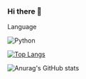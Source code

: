 ### Hi there 👋 
<!--![Visitors](https://visitor-badge.glitch.me/badge?page_id=cherrysherryplus/cherrysherryplus)-->

<!--
**cherrysherryplus/cherrysherryplus** is a ✨ _special_ ✨ repository because its `README.md` (this file) appears on your GitHub profile.

Here are some ideas to get you started:

- 🔭 I’m currently working on ...
- 🌱 I’m currently learning ...
- 👯 I’m looking to collaborate on ...
- 🤔 I’m looking for help with ...
- 💬 Ask me about ...
- 📫 How to reach me: ...
- 😄 Pronouns: ...
- ⚡ Fun fact: ...
-->

Language

![Python](https://img.shields.io/badge/Python-3776AB?logo=python&logoColor=fff)

[![Top Langs](https://github-readme-stats.vercel.app/api/top-langs/?username=cherrysherryplus&layout=compact)](https://github.com/cherrysherryplus)

![Anurag's GitHub stats](https://github-readme-stats.vercel.app/api?username=cherrysherryplus&show_icons=true&theme=default)



<!--
[![Readme Card](https://github-readme-stats.vercel.app/api/pin/?username=cherrysherryplus&repo=Cuda-Learning)](https://github.com/anuraghazra/github-readme-stats)
[![Readme Card](https://github-readme-stats.vercel.app/api/pin/?username=cherrysherryplus&repo=MaskRCNN)](https://github.com/anuraghazra/github-readme-stats)
--?

